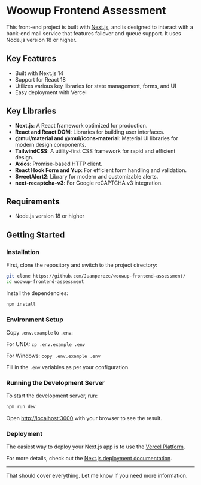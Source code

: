 # Woowup Frontend Assessment

This front-end project is built with [Next.js](https://nextjs.org/), and is designed to interact with a back-end mail service that features failover and queue support. It uses Node.js version 18 or higher.

## Key Features

- Built with Next.js 14
- Support for React 18
- Utilizes various key libraries for state management, forms, and UI
- Easy deployment with Vercel

## Key Libraries

- **Next.js**: A React framework optimized for production.
- **React and React DOM**: Libraries for building user interfaces.
- **@mui/material and @mui/icons-material**: Material UI libraries for modern design components.
- **TailwindCSS**: A utility-first CSS framework for rapid and efficient design.
- **Axios**: Promise-based HTTP client.
- **React Hook Form and Yup**: For efficient form handling and validation.
- **SweetAlert2**: Library for modern and customizable alerts.
- **next-recaptcha-v3**: For Google reCAPTCHA v3 integration.

## Requirements

- Node.js version 18 or higher

## Getting Started

### Installation

First, clone the repository and switch to the project directory:

```bash
git clone https://github.com/Juanperezc/woowup-frontend-assessment/
cd woowup-frontend-assessment
```

Install the dependencies:

```bash
npm install
```

### Environment Setup

Copy `.env.example` to `.env`:

For UNIX: `cp .env.example .env`
  
For Windows: `copy .env.example .env`

Fill in the `.env` variables as per your configuration.

### Running the Development Server

To start the development server, run:

```bash
npm run dev
```

Open [http://localhost:3000](http://localhost:3000) with your browser to see the result.

### Deployment

The easiest way to deploy your Next.js app is to use the [Vercel Platform](https://vercel.com/new?utm_medium=default-template&filter=next.js&utm_source=create-next-app&utm_campaign=create-next-app-readme).

For more details, check out the [Next.js deployment documentation](https://nextjs.org/docs/deployment).

---

That should cover everything. Let me know if you need more information.
